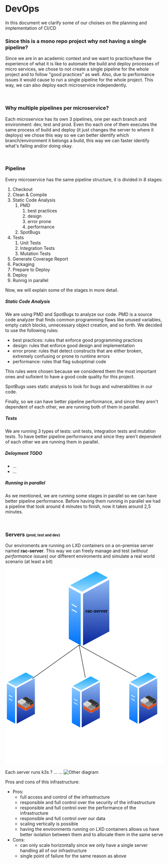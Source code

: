 # DevOps
In this document we clarify some of our choises on the planning and implementation of CI/CD

### Since this is a mono repo project why not having a single pipeline?
Since we are in an academic context and we want to practice/have the experience of what it is like to automate the build and deploy processes of micro services, we chose to not create a single pipeline for the whole project and to follow "good practices" as well. Also, due to performance issues it would cause to run a single pipeline for the whole project. This way, we can also deploy each microservice independently.

<br>

### Why multiple pipelines per microservice?
Each microservice has its own 3 pipelines, one per each branch and environment: dev, test and prod. Even tho each one of them executes the same process of build and deploy (it just changes the server to where it deploys) we chose this way so we can better identify which branch/environment it belongs a build, this way we can faster identify what's failing and/or doing okay.

<br>

### Pipeline 
Every microservice has the same pipeline structure, it is divided in 8 stages:
 1. Checkout
 2. Clean & Compile
 3. Static Code Analysis
     1. PMD
         1. best practices
         2. design
         3. error prone
         4. performance
     3. SpotBugs
 4. Tests
     1. Unit Tests
     2. Integration Tests
     3. Mutation Tests
 5. Generate Coverage Report
 6. Packaging
 7. Prepare to Deploy
 8. Deploy
 9. Runnig in parallel

Now, we will explain some of the stages in more detail.

##### Static Code Analysis
We are using PMD and SpotBugs to analyze our code. PMD is a source code analyzer that finds common programming flaws like unused variables, empty catch blocks, unnecessary object creation, and so forth. We decided to use the following rules: 
- best practices: rules that enforce good programming practices
- design: rules that enforce good design and implementation
- error prone: rules that detect constructs that are either broken, extremely confusing or prone to runtime errors
- performance: rules that flag suboptimal code

This rules were chosen because we considered them the most important ones and sufixient to have a good code quality for this project.

SpotBugs uses static analysis to look for bugs and vulnerabilities in our code.

Finally, so we can have better pipeline performance, and since they aren't dependent of each other, we are running both of them in parallel.

##### Tests
We are running 3 types of tests: unit tests, integration tests and mutation tests. To have better pipeline performance and since they aren't dependent of each other we are running them in parallel.

##### Deloyment TODO
- ...
- ...

##### Running in parallel
As we mentioned, we are running some stages in parallel so we can have better pipeline performance. Before having them running in parallel we had a pipeline that took around 4 minutes to finish, now it takes around 2,5 minutes. 

<br>

### Servers <small><small>(prod, test and dev)</small></small>
Our enviroments are running on LXD containers on a on-premise server named **rac-server**. This way we can freely manage and test (*without performance issues*) our different enviroments and simulate a real world scenario (at least a bit)

![Deployment Servers](./assets/deploymentServers.svg)

Each server runs k3s ? ...
...
![Other diagram](./assets/otherdiagram.svg)

Pros and cons of this infrastructure:
- Pros:
    - full access and control of the infrastructure
    - responsible and full control over the security of the infrastructure
    - responsible and full control over the performance of the infrastructure
    - responsible and full control over our data
    - scaling vertically is possible
    - having the environments running on LXD containers allows us have better isolation between them and to allocate them in the same serve
- Cons:
    - can only scale horizontally since we only have a single server handling all of our infrastructure
    - single point of failure for the same reason as above